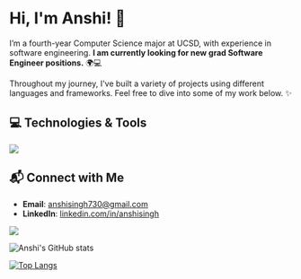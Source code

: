 # Hi, I'm Anshi! 👾

I’m a fourth-year Computer Science major at UCSD, with experience in software engineering. **I am currently looking for new grad Software Engineer positions.** 🌍💻

Throughout my journey, I've built a variety of projects using different languages and frameworks. Feel free to dive into some of my work below. ✨

## 💻 Technologies & Tools
<img src="https://skillicons.dev/icons?i=cpp,cs,py,java,ts,js,swift,html,css,vue,nodejs,flask,git,github,azure,docker,postgres,dynamodb,aws,selenium,figma,vscode,jest" />

## 📬 Connect with Me
- **Email**: [anshisingh730@gmail.com](mailto:anshisingh730@gmail.com)
- **LinkedIn**: [linkedin.com/in/anshisingh](https://linkedin.com/in/anshisingh)

![](https://komarev.com/ghpvc/?username=anshisinghh&color=6A8AFF)

![Anshi's GitHub stats](https://github-readme-stats.vercel.app/api?username=anshisinghh&show_icons=true&theme=radical)

[![Top Langs](https://github-readme-stats.vercel.app/api/top-langs/?username=anshisinghh&layout=compact&theme=radical)](https://github.com/anuraghazra/github-readme-stats)

